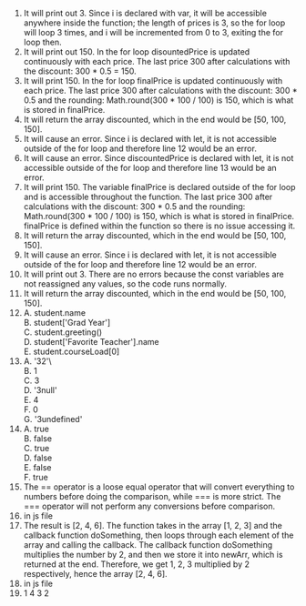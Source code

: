 1. It will print out 3. Since i is declared with var, it will be accessible anywhere inside the function; the length of prices is 3, so the for loop will loop 3 times, and i will be incremented from 0 to 3, exiting the for loop then.
2. It will print out 150. In the for loop disountedPrice is updated continuously with each price. The last price 300 after calculations with the discount: 300 * 0.5 = 150.
3. It will print 150. In the for loop finalPrice is updated continuously with each price. The last price 300 after calculations with the discount: 300 * 0.5 and the rounding: Math.round(300 * 100 / 100) is 150, which is what is stored in finalPrice.
4. It will return the array discounted, which in the end would be [50, 100, 150].
5. It will cause an error. Since i is declared with let, it is not accessible outside of the for loop and therefore line 12 would be an error.
6. It will cause an error. Since discountedPrice is declared with let, it is not accessible outside of the for loop and therefore line 13 would be an error.
7. It will print 150. The variable finalPrice is declared outside of the for loop and is accessible throughout the function. The last price 300 after calculations with the discount: 300 * 0.5 and the rounding: Math.round(300 * 100 / 100) is 150, which is what is stored in finalPrice. finalPrice is defined within the function so there is no issue accessing it.
8. It will return the array discounted, which in the end would be [50, 100, 150].
9. It will cause an error. Since i is declared with let, it is not accessible outside of the for loop and therefore line 12 would be an error.
10. It will print out 3. There are no errors because the const variables are not reassigned any values, so the code runs normally.
11. It will return the array discounted, which in the end would be [50, 100, 150].
12. A. student.name\
    B. student['Grad Year']\
    C. student.greeting()\
    D. student['Favorite Teacher'].name\
    E. student.courseLoad[0]
13. A. '32'\   
    B. 1\
    C. 3\
    D. '3null'\
    E. 4\
    F. 0\
    G. '3undefined'
14. A. true\
    B. false\
    C. true\
    D. false\
    E. false\
    F. true
15. The == operator is a loose equal operator that will convert everything to numbers before doing the comparison, while === is more strict. The === operator will not perform any conversions before comparison.
16. in js file
17. The result is [2, 4, 6]. The function takes in the array [1, 2, 3] and the callback function doSomething, then loops through each element of the array and calling the callback. The callback function doSomething multiplies the number by 2, and then we store it into newArr, which is returned at the end. Therefore, we get 1, 2, 3 multiplied by 2 respectively, hence the array [2, 4, 6].
18. in js file
19. 1 4 3 2
